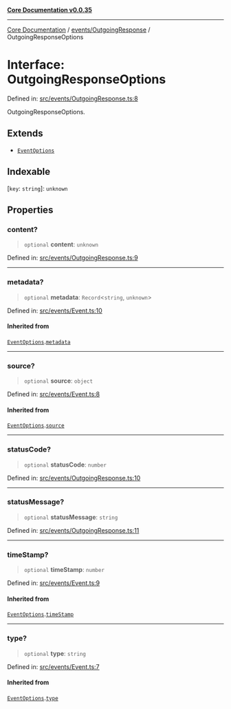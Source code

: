 [**Core Documentation v0.0.35**](../../../README.md)

***

[Core Documentation](../../../modules.md) / [events/OutgoingResponse](../README.md) / OutgoingResponseOptions

# Interface: OutgoingResponseOptions

Defined in: [src/events/OutgoingResponse.ts:8](https://github.com/stonemjs/core/blob/83759020101bdf94fc7c7a0d8609e63689d57c0f/src/events/OutgoingResponse.ts#L8)

OutgoingResponseOptions.

## Extends

- [`EventOptions`](../../Event/interfaces/EventOptions.md)

## Indexable

\[`key`: `string`\]: `unknown`

## Properties

### content?

> `optional` **content**: `unknown`

Defined in: [src/events/OutgoingResponse.ts:9](https://github.com/stonemjs/core/blob/83759020101bdf94fc7c7a0d8609e63689d57c0f/src/events/OutgoingResponse.ts#L9)

***

### metadata?

> `optional` **metadata**: `Record`\<`string`, `unknown`\>

Defined in: [src/events/Event.ts:10](https://github.com/stonemjs/core/blob/83759020101bdf94fc7c7a0d8609e63689d57c0f/src/events/Event.ts#L10)

#### Inherited from

[`EventOptions`](../../Event/interfaces/EventOptions.md).[`metadata`](../../Event/interfaces/EventOptions.md#metadata)

***

### source?

> `optional` **source**: `object`

Defined in: [src/events/Event.ts:8](https://github.com/stonemjs/core/blob/83759020101bdf94fc7c7a0d8609e63689d57c0f/src/events/Event.ts#L8)

#### Inherited from

[`EventOptions`](../../Event/interfaces/EventOptions.md).[`source`](../../Event/interfaces/EventOptions.md#source)

***

### statusCode?

> `optional` **statusCode**: `number`

Defined in: [src/events/OutgoingResponse.ts:10](https://github.com/stonemjs/core/blob/83759020101bdf94fc7c7a0d8609e63689d57c0f/src/events/OutgoingResponse.ts#L10)

***

### statusMessage?

> `optional` **statusMessage**: `string`

Defined in: [src/events/OutgoingResponse.ts:11](https://github.com/stonemjs/core/blob/83759020101bdf94fc7c7a0d8609e63689d57c0f/src/events/OutgoingResponse.ts#L11)

***

### timeStamp?

> `optional` **timeStamp**: `number`

Defined in: [src/events/Event.ts:9](https://github.com/stonemjs/core/blob/83759020101bdf94fc7c7a0d8609e63689d57c0f/src/events/Event.ts#L9)

#### Inherited from

[`EventOptions`](../../Event/interfaces/EventOptions.md).[`timeStamp`](../../Event/interfaces/EventOptions.md#timestamp)

***

### type?

> `optional` **type**: `string`

Defined in: [src/events/Event.ts:7](https://github.com/stonemjs/core/blob/83759020101bdf94fc7c7a0d8609e63689d57c0f/src/events/Event.ts#L7)

#### Inherited from

[`EventOptions`](../../Event/interfaces/EventOptions.md).[`type`](../../Event/interfaces/EventOptions.md#type)

